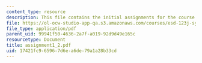 ```yaml
---
content_type: resource
description: This file contains the initial assignments for the course.
file: https://ol-ocw-studio-app-qa.s3.amazonaws.com/courses/esd-123j-systems-perspectives-on-industrial-ecology-spring-2006/17421fc965967d6ea6de79a1a28b33cd_assignment1_2.pdf
file_type: application/pdf
parent_uid: 99941f50-4636-2a7f-a019-92d9d49e165c
resourcetype: Document
title: assignment1_2.pdf
uid: 17421fc9-6596-7d6e-a6de-79a1a28b33cd
---
```

